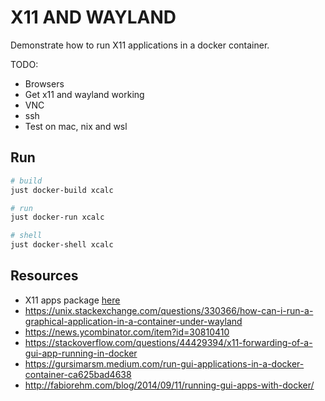 # X11 AND WAYLAND

Demonstrate how to run X11 applications in a docker container.  

TODO:

* Browsers
* Get x11 and wayland working
* VNC
* ssh
* Test on mac, nix and wsl

## Run

```sh
# build
just docker-build xcalc

# run
just docker-run xcalc

# shell
just docker-shell xcalc
```

## Resources

* X11 apps package [here](https://launchpad.net/ubuntu/noble/amd64/x11-apps/7.7+9)
* https://unix.stackexchange.com/questions/330366/how-can-i-run-a-graphical-application-in-a-container-under-wayland
* https://news.ycombinator.com/item?id=30810410
* https://stackoverflow.com/questions/44429394/x11-forwarding-of-a-gui-app-running-in-docker
* https://gursimarsm.medium.com/run-gui-applications-in-a-docker-container-ca625bad4638
* http://fabiorehm.com/blog/2014/09/11/running-gui-apps-with-docker/